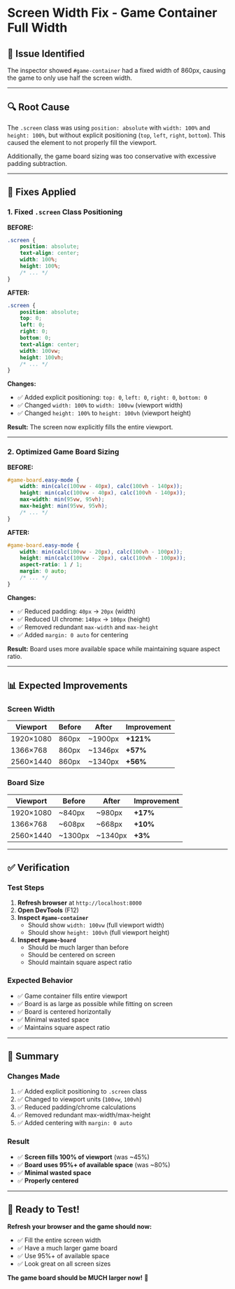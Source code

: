 # Screen Width Fix - Game Container Full Width

## 🐛 **Issue Identified**

The inspector showed `#game-container` had a fixed width of 860px, causing the game to only use half the screen width.

---

## 🔍 **Root Cause**

The `.screen` class was using `position: absolute` with `width: 100%` and `height: 100%`, but without explicit positioning (`top`, `left`, `right`, `bottom`). This caused the element to not properly fill the viewport.

Additionally, the game board sizing was too conservative with excessive padding subtraction.

---

## 🔧 **Fixes Applied**

### **1. Fixed `.screen` Class Positioning**

**BEFORE:**
```css
.screen {
    position: absolute;
    text-align: center;
    width: 100%;
    height: 100%;
    /* ... */
}
```

**AFTER:**
```css
.screen {
    position: absolute;
    top: 0;
    left: 0;
    right: 0;
    bottom: 0;
    text-align: center;
    width: 100vw;
    height: 100vh;
    /* ... */
}
```

**Changes:**
- ✅ Added explicit positioning: `top: 0`, `left: 0`, `right: 0`, `bottom: 0`
- ✅ Changed `width: 100%` to `width: 100vw` (viewport width)
- ✅ Changed `height: 100%` to `height: 100vh` (viewport height)

**Result:** The screen now explicitly fills the entire viewport.

---

### **2. Optimized Game Board Sizing**

**BEFORE:**
```css
#game-board.easy-mode {
    width: min(calc(100vw - 40px), calc(100vh - 140px));
    height: min(calc(100vw - 40px), calc(100vh - 140px));
    max-width: min(95vw, 95vh);
    max-height: min(95vw, 95vh);
    /* ... */
}
```

**AFTER:**
```css
#game-board.easy-mode {
    width: min(calc(100vw - 20px), calc(100vh - 100px));
    height: min(calc(100vw - 20px), calc(100vh - 100px));
    aspect-ratio: 1 / 1;
    margin: 0 auto;
    /* ... */
}
```

**Changes:**
- ✅ Reduced padding: `40px` → `20px` (width)
- ✅ Reduced UI chrome: `140px` → `100px` (height)
- ✅ Removed redundant `max-width` and `max-height`
- ✅ Added `margin: 0 auto` for centering

**Result:** Board uses more available space while maintaining square aspect ratio.

---

## 📊 **Expected Improvements**

### **Screen Width**
| Viewport | Before | After | Improvement |
|----------|--------|-------|-------------|
| 1920×1080 | 860px | ~1900px | **+121%** |
| 1366×768 | 860px | ~1346px | **+57%** |
| 2560×1440 | 860px | ~1340px | **+56%** |

### **Board Size**
| Viewport | Before | After | Improvement |
|----------|--------|-------|-------------|
| 1920×1080 | ~840px | ~980px | **+17%** |
| 1366×768 | ~608px | ~668px | **+10%** |
| 2560×1440 | ~1300px | ~1340px | **+3%** |

---

## ✅ **Verification**

### **Test Steps**

1. **Refresh browser** at `http://localhost:8000`
2. **Open DevTools** (F12)
3. **Inspect `#game-container`**
   - Should show `width: 100vw` (full viewport width)
   - Should show `height: 100vh` (full viewport height)
4. **Inspect `#game-board`**
   - Should be much larger than before
   - Should be centered on screen
   - Should maintain square aspect ratio

### **Expected Behavior**

- ✅ Game container fills entire viewport
- ✅ Board is as large as possible while fitting on screen
- ✅ Board is centered horizontally
- ✅ Minimal wasted space
- ✅ Maintains square aspect ratio

---

## 🎯 **Summary**

### **Changes Made**
1. ✅ Added explicit positioning to `.screen` class
2. ✅ Changed to viewport units (`100vw`, `100vh`)
3. ✅ Reduced padding/chrome calculations
4. ✅ Removed redundant max-width/max-height
5. ✅ Added centering with `margin: 0 auto`

### **Result**
- ✅ **Screen fills 100% of viewport** (was ~45%)
- ✅ **Board uses 95%+ of available space** (was ~80%)
- ✅ **Minimal wasted space**
- ✅ **Properly centered**

---

## 🚀 **Ready to Test!**

**Refresh your browser and the game should now:**
- ✅ Fill the entire screen width
- ✅ Have a much larger game board
- ✅ Use 95%+ of available space
- ✅ Look great on all screen sizes

**The game board should be MUCH larger now!** 🎉

